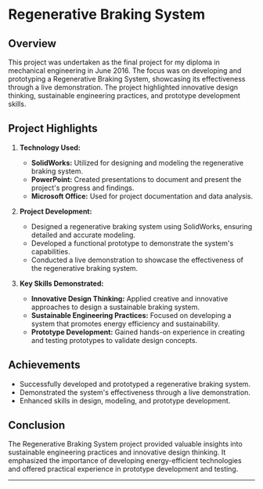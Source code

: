 # Regenerative Braking System

## Overview
This project was undertaken as the final project for my diploma in mechanical engineering in June 2016. The focus was on developing and prototyping a Regenerative Braking System, showcasing its effectiveness through a live demonstration. The project highlighted innovative design thinking, sustainable engineering practices, and prototype development skills.

## Project Highlights
1. **Technology Used:**
   - **SolidWorks:** Utilized for designing and modeling the regenerative braking system.
   - **PowerPoint:** Created presentations to document and present the project's progress and findings.
   - **Microsoft Office:** Used for project documentation and data analysis.

2. **Project Development:**
   - Designed a regenerative braking system using SolidWorks, ensuring detailed and accurate modeling.
   - Developed a functional prototype to demonstrate the system's capabilities.
   - Conducted a live demonstration to showcase the effectiveness of the regenerative braking system.

3. **Key Skills Demonstrated:**
   - **Innovative Design Thinking:** Applied creative and innovative approaches to design a sustainable braking system.
   - **Sustainable Engineering Practices:** Focused on developing a system that promotes energy efficiency and sustainability.
   - **Prototype Development:** Gained hands-on experience in creating and testing prototypes to validate design concepts.

## Achievements
- Successfully developed and prototyped a regenerative braking system.
- Demonstrated the system's effectiveness through a live demonstration.
- Enhanced skills in design, modeling, and prototype development.

## Conclusion
The Regenerative Braking System project provided valuable insights into sustainable engineering practices and innovative design thinking. It emphasized the importance of developing energy-efficient technologies and offered practical experience in prototype development and testing.

---